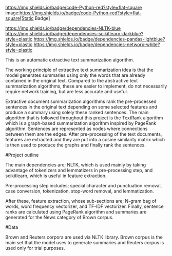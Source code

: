 https://img.shields.io/badge/code-Python-red?style=flat-square
image:https://img.shields.io/badge/code-Python-red?style=flat-square[Static Badge]

https://img.shields.io/badge/dependencies-NLTK-blue
https://img.shields.io/badge/dependencies-scikitlearn-darkblue?style=plastic
https://img.shields.io/badge/dependencies-pandas-lightblue?style=plastic
https://img.shields.io/badge/dependencies-networx-white?style=plastic

This is an automatic extractive text summarization algorithm.

The working principle of extractive text summarization idea is that the model generates summaries using only the words that are already contained in the original text. Compared to the abstractive text summarization algorithms, these are easier to implement, do not necessarily require network training, but are less accurate and useful.

Extractive document summarization algorithms rank the pre-processed sentences in the original text depending on some selected features and produce a summary using solely these ranked sentences. 
The main algorithm that is followed throughout this project is the TextRank algorithm which is a graph-based summarization algorithm inspired by PageRank algorithm. Sentences are represented as nodes where connections between them are the edges. 
After pre-processing of the text documents, features are extracted and they are put into a cosine similarity matrix which is then used to produce the graphs and finally rank the sentences.

#Project outline

The main dependencies are; NLTK, which is used mainly by taking advantage of tokenizers and lemmatizers in pre-processing step, and scikitlearn, which is useful in feature extraction.

Pre-processing step includes; special character and punctuation removal, case conversion, tokenization, stop-word removal, and lemmatization. 

After these, feature extraction, whose sub-sections are; N-gram bag of words, word frequency vectorizer, and TF-IDF vectorizer.
Finally, sentence ranks are calculated using PageRank algorithm and summaries are generated for the News category of Brown corpus.

#Data

Brown and Reuters corpora are used via NLTK library. 
Brown corpus is the main set that the model uses to generate summaries and Reuters corpus is used only for trial purposes.
